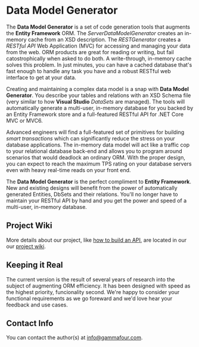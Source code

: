 # Data Model Generator

The **Data Model Generator** is a set of code generation tools that augments the **Entity Framework** ORM.  The *ServerDataModelGenerator* creates an in-memory cache from an XSD description.  The
*RESTGenerator* creates a *RESTful API* Web Application (MVC) for accessing and managing your data from the web.  ORM products are great for reading or writing, but fail catostrophically when asked to do
both.  A write-through, in-memory cache solves this problem.  In just minutes, you can have a cached database that's fast enough to handle any task you have and a robust RESTful web interface to get at your
data.

Creating and maintaining a complex data model is a snap with **Data Model Generator**.  You describe your tables and relations with an XSD Schema file (very similar to how **Visual Studio** *DataSets*
are managed).  The tools will automatically generate a multi-user, in-memory database for you backed by an Entity Framework store and a full-featured RESTful API for .NET Core MVC or MVC6.
 
Advanced engineers will find a full-featured set of primitives for building *smart transactions* which can significantly reduce the stress on your database applications.  The in-memory data model will act like a
traffic cop to your relational database back-end and allows you to program around scenarios that would deadlock an ordinary ORM.  With the proper design, you can expect to reach the maximum TPS rating on
your database servers even with heavy real-time reads on your front end.
 
 The **Data Model Generator** is the perfect compliment to **Entity Framework**.  New and existing designs will benefit from the power of automatically generated Entities, DbSets and their relations.  You'll
 no longer have to maintain your RESTful API by hand and you get the power and speed of a multi-user, in-memory database.

## Project Wiki

More details about our project, like [how to build an API](https://github.com/GammaFour/data-model-generator/wiki/Step-by-Step-Guide-to-Building-an-API), are located in our our
[project wiki](https://github.com/GammaFour/data-model-generator/wiki/).

## Keeping it Real

The current version is the result of several years of research into the subject of augmenting ORM efficiency.  It has been designed with speed as the highest priority, funcionality second.  We're happy to
consider your functional requirements as we go foreward and we'd love hear your feedback and use cases.

## Contact Info
You can contact the author(s) at info@gammafour.com.